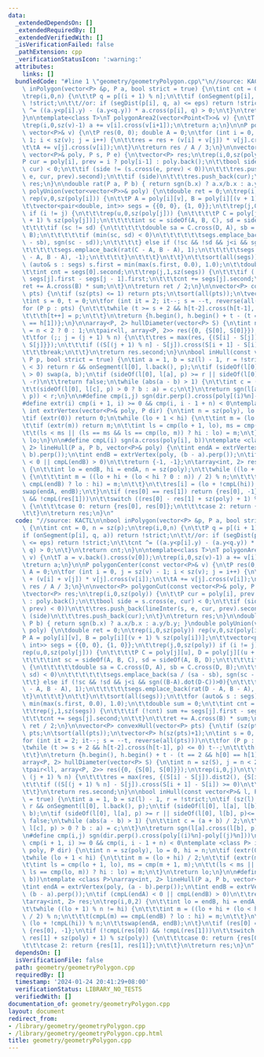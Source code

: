 ```yaml
---
data:
  _extendedDependsOn: []
  _extendedRequiredBy: []
  _extendedVerifiedWith: []
  _isVerificationFailed: false
  _pathExtension: cpp
  _verificationStatusIcon: ':warning:'
  attributes:
    links: []
  bundledCode: "#line 1 \"geometry/geometryPolygon.cpp\"\n//source: KACTL\n\nbool\
    \ inPolygon(vector<P> &p, P a, bool strict = true) {\n\tint cnt = 0, n = sz(p);\n\
    \trep(i,0,n) {\n\t\tP q = p[(i + 1) % n];\n\t\tif (onSegment(p[i], q, a)) return\
    \ !strict;\n\t\t//or: if (segDist(p[i], q, a) <= eps) return !strict;\n\t\tcnt\
    \ ^= ((a.y<p[i].y) - (a.y<q.y)) * a.cross(p[i], q) > 0;\n\t}\n\treturn cnt;\n\
    }\n\ntemplate<class T>\nT polygonArea2(vector<Point<T>>& v) {\n\tT a = v.back().cross(v[0]);\n\
    \trep(i,0,sz(v)-1) a += v[i].cross(v[i+1]);\n\treturn a;\n}\n\nP polygonCenter(const\
    \ vector<P>& v) {\n\tP res(0, 0); double A = 0;\n\tfor (int i = 0, j = sz(v) -\
    \ 1; i < sz(v); j = i++) {\n\t\tres = res + (v[i] + v[j]) * v[j].cross(v[i]);\n\
    \t\tA += v[j].cross(v[i]);\n\t}\n\treturn res / A / 3;\n}\n\nvector<P> polygonCut(const\
    \ vector<P>& poly, P s, P e) {\n\tvector<P> res;\n\trep(i,0,sz(poly)) {\n\t\t\
    P cur = poly[i], prev = i ? poly[i-1] : poly.back();\n\t\tbool side = s.cross(e,\
    \ cur) < 0;\n\t\tif (side != (s.cross(e, prev) < 0))\n\t\t\tres.push_back(lineInter(s,\
    \ e, cur, prev).second);\n\t\tif (side)\n\t\t\tres.push_back(cur);\n\t}\n\treturn\
    \ res;\n}\n\ndouble rat(P a, P b) { return sgn(b.x) ? a.x/b.x : a.y/b.y; }\ndouble\
    \ polyUnion(vector<vector<P>>& poly) {\n\tdouble ret = 0;\n\trep(i,0,sz(poly))\
    \ rep(v,0,sz(poly[i])) {\n\t\tP A = poly[i][v], B = poly[i][(v + 1) % sz(poly[i])];\n\
    \t\tvector<pair<double, int>> segs = {{0, 0}, {1, 0}};\n\t\trep(j,0,sz(poly))\
    \ if (i != j) {\n\t\t\trep(u,0,sz(poly[j])) {\n\t\t\t\tP C = poly[j][u], D = poly[j][(u\
    \ + 1) % sz(poly[j])];\n\t\t\t\tint sc = sideOf(A, B, C), sd = sideOf(A, B, D);\n\
    \t\t\t\tif (sc != sd) {\n\t\t\t\t\tdouble sa = C.cross(D, A), sb = C.cross(D,\
    \ B);\n\t\t\t\t\tif (min(sc, sd) < 0)\n\t\t\t\t\t\tsegs.emplace_back(sa / (sa\
    \ - sb), sgn(sc - sd));\n\t\t\t\t} else if (!sc && !sd && j<i && sgn((B-A).dot(D-C))>0){\n\
    \t\t\t\t\tsegs.emplace_back(rat(C - A, B - A), 1);\n\t\t\t\t\tsegs.emplace_back(rat(D\
    \ - A, B - A), -1);\n\t\t\t\t}\n\t\t\t}\n\t\t}\n\t\tsort(all(segs));\n\t\tfor\
    \ (auto& s : segs) s.first = min(max(s.first, 0.0), 1.0);\n\t\tdouble sum = 0;\n\
    \t\tint cnt = segs[0].second;\n\t\trep(j,1,sz(segs)) {\n\t\t\tif (!cnt) sum +=\
    \ segs[j].first - segs[j - 1].first;\n\t\t\tcnt += segs[j].second;\n\t\t}\n\t\t\
    ret += A.cross(B) * sum;\n\t}\n\treturn ret / 2;\n}\n\nvector<P> convexHull(vector<P>\
    \ pts) {\n\tif (sz(pts) <= 1) return pts;\n\tsort(all(pts));\n\tvector<P> h(sz(pts)+1);\n\
    \tint s = 0, t = 0;\n\tfor (int it = 2; it--; s = --t, reverse(all(pts)))\n\t\t\
    for (P p : pts) {\n\t\t\twhile (t >= s + 2 && h[t-2].cross(h[t-1], p) <= 0) t--;\n\
    \t\t\th[t++] = p;\n\t\t}\n\treturn {h.begin(), h.begin() + t - (t == 2 && h[0]\
    \ == h[1])};\n}\n\narray<P, 2> hullDiameter(vector<P> S) {\n\tint n = sz(S), j\
    \ = n < 2 ? 0 : 1;\n\tpair<ll, array<P, 2>> res({0, {S[0], S[0]}});\n\trep(i,0,j)\n\
    \t\tfor (;; j = (j + 1) % n) {\n\t\t\tres = max(res, {(S[i] - S[j]).dist2(), {S[i],\
    \ S[j]}});\n\t\t\tif ((S[(j + 1) % n] - S[j]).cross(S[i + 1] - S[i]) >= 0)\n\t\
    \t\t\tbreak;\n\t\t}\n\treturn res.second;\n}\n\nbool inHull(const vector<P>& l,\
    \ P p, bool strict = true) {\n\tint a = 1, b = sz(l) - 1, r = !strict;\n\tif (sz(l)\
    \ < 3) return r && onSegment(l[0], l.back(), p);\n\tif (sideOf(l[0], l[a], l[b])\
    \ > 0) swap(a, b);\n\tif (sideOf(l[0], l[a], p) >= r || sideOf(l[0], l[b], p)<=\
    \ -r)\n\t\treturn false;\n\twhile (abs(a - b) > 1) {\n\t\tint c = (a + b) / 2;\n\
    \t\t(sideOf(l[0], l[c], p) > 0 ? b : a) = c;\n\t}\n\treturn sgn(l[a].cross(l[b],\
    \ p)) < r;\n}\n\n#define cmp(i,j) sgn(dir.perp().cross(poly[(i)%n]-poly[(j)%n]))\n\
    #define extr(i) cmp(i + 1, i) >= 0 && cmp(i, i - 1 + n) < 0\ntemplate <class P>\
    \ int extrVertex(vector<P>& poly, P dir) {\n\tint n = sz(poly), lo = 0, hi = n;\n\
    \tif (extr(0)) return 0;\n\twhile (lo + 1 < hi) {\n\t\tint m = (lo + hi) / 2;\n\
    \t\tif (extr(m)) return m;\n\t\tint ls = cmp(lo + 1, lo), ms = cmp(m + 1, m);\n\
    \t\t(ls < ms || (ls == ms && ls == cmp(lo, m)) ? hi : lo) = m;\n\t}\n\treturn\
    \ lo;\n}\n\n#define cmpL(i) sgn(a.cross(poly[i], b))\ntemplate <class P>\narray<int,\
    \ 2> lineHull(P a, P b, vector<P>& poly) {\n\tint endA = extrVertex(poly, (a -\
    \ b).perp());\n\tint endB = extrVertex(poly, (b - a).perp());\n\tif (cmpL(endA)\
    \ < 0 || cmpL(endB) > 0)\n\t\treturn {-1, -1};\n\tarray<int, 2> res;\n\trep(i,0,2)\
    \ {\n\t\tint lo = endB, hi = endA, n = sz(poly);\n\t\twhile ((lo + 1) % n != hi)\
    \ {\n\t\t\tint m = ((lo + hi + (lo < hi ? 0 : n)) / 2) % n;\n\t\t\t(cmpL(m) ==\
    \ cmpL(endB) ? lo : hi) = m;\n\t\t}\n\t\tres[i] = (lo + !cmpL(hi)) % n;\n\t\t\
    swap(endA, endB);\n\t}\n\tif (res[0] == res[1]) return {res[0], -1};\n\tif (!cmpL(res[0])\
    \ && !cmpL(res[1]))\n\t\tswitch ((res[0] - res[1] + sz(poly) + 1) % sz(poly))\
    \ {\n\t\t\tcase 0: return {res[0], res[0]};\n\t\t\tcase 2: return {res[1], res[1]};\n\
    \t\t}\n\treturn res;\n}\n"
  code: "//source: KACTL\n\nbool inPolygon(vector<P> &p, P a, bool strict = true)\
    \ {\n\tint cnt = 0, n = sz(p);\n\trep(i,0,n) {\n\t\tP q = p[(i + 1) % n];\n\t\t\
    if (onSegment(p[i], q, a)) return !strict;\n\t\t//or: if (segDist(p[i], q, a)\
    \ <= eps) return !strict;\n\t\tcnt ^= ((a.y<p[i].y) - (a.y<q.y)) * a.cross(p[i],\
    \ q) > 0;\n\t}\n\treturn cnt;\n}\n\ntemplate<class T>\nT polygonArea2(vector<Point<T>>&\
    \ v) {\n\tT a = v.back().cross(v[0]);\n\trep(i,0,sz(v)-1) a += v[i].cross(v[i+1]);\n\
    \treturn a;\n}\n\nP polygonCenter(const vector<P>& v) {\n\tP res(0, 0); double\
    \ A = 0;\n\tfor (int i = 0, j = sz(v) - 1; i < sz(v); j = i++) {\n\t\tres = res\
    \ + (v[i] + v[j]) * v[j].cross(v[i]);\n\t\tA += v[j].cross(v[i]);\n\t}\n\treturn\
    \ res / A / 3;\n}\n\nvector<P> polygonCut(const vector<P>& poly, P s, P e) {\n\
    \tvector<P> res;\n\trep(i,0,sz(poly)) {\n\t\tP cur = poly[i], prev = i ? poly[i-1]\
    \ : poly.back();\n\t\tbool side = s.cross(e, cur) < 0;\n\t\tif (side != (s.cross(e,\
    \ prev) < 0))\n\t\t\tres.push_back(lineInter(s, e, cur, prev).second);\n\t\tif\
    \ (side)\n\t\t\tres.push_back(cur);\n\t}\n\treturn res;\n}\n\ndouble rat(P a,\
    \ P b) { return sgn(b.x) ? a.x/b.x : a.y/b.y; }\ndouble polyUnion(vector<vector<P>>&\
    \ poly) {\n\tdouble ret = 0;\n\trep(i,0,sz(poly)) rep(v,0,sz(poly[i])) {\n\t\t\
    P A = poly[i][v], B = poly[i][(v + 1) % sz(poly[i])];\n\t\tvector<pair<double,\
    \ int>> segs = {{0, 0}, {1, 0}};\n\t\trep(j,0,sz(poly)) if (i != j) {\n\t\t\t\
    rep(u,0,sz(poly[j])) {\n\t\t\t\tP C = poly[j][u], D = poly[j][(u + 1) % sz(poly[j])];\n\
    \t\t\t\tint sc = sideOf(A, B, C), sd = sideOf(A, B, D);\n\t\t\t\tif (sc != sd)\
    \ {\n\t\t\t\t\tdouble sa = C.cross(D, A), sb = C.cross(D, B);\n\t\t\t\t\tif (min(sc,\
    \ sd) < 0)\n\t\t\t\t\t\tsegs.emplace_back(sa / (sa - sb), sgn(sc - sd));\n\t\t\
    \t\t} else if (!sc && !sd && j<i && sgn((B-A).dot(D-C))>0){\n\t\t\t\t\tsegs.emplace_back(rat(C\
    \ - A, B - A), 1);\n\t\t\t\t\tsegs.emplace_back(rat(D - A, B - A), -1);\n\t\t\t\
    \t}\n\t\t\t}\n\t\t}\n\t\tsort(all(segs));\n\t\tfor (auto& s : segs) s.first =\
    \ min(max(s.first, 0.0), 1.0);\n\t\tdouble sum = 0;\n\t\tint cnt = segs[0].second;\n\
    \t\trep(j,1,sz(segs)) {\n\t\t\tif (!cnt) sum += segs[j].first - segs[j - 1].first;\n\
    \t\t\tcnt += segs[j].second;\n\t\t}\n\t\tret += A.cross(B) * sum;\n\t}\n\treturn\
    \ ret / 2;\n}\n\nvector<P> convexHull(vector<P> pts) {\n\tif (sz(pts) <= 1) return\
    \ pts;\n\tsort(all(pts));\n\tvector<P> h(sz(pts)+1);\n\tint s = 0, t = 0;\n\t\
    for (int it = 2; it--; s = --t, reverse(all(pts)))\n\t\tfor (P p : pts) {\n\t\t\
    \twhile (t >= s + 2 && h[t-2].cross(h[t-1], p) <= 0) t--;\n\t\t\th[t++] = p;\n\
    \t\t}\n\treturn {h.begin(), h.begin() + t - (t == 2 && h[0] == h[1])};\n}\n\n\
    array<P, 2> hullDiameter(vector<P> S) {\n\tint n = sz(S), j = n < 2 ? 0 : 1;\n\
    \tpair<ll, array<P, 2>> res({0, {S[0], S[0]}});\n\trep(i,0,j)\n\t\tfor (;; j =\
    \ (j + 1) % n) {\n\t\t\tres = max(res, {(S[i] - S[j]).dist2(), {S[i], S[j]}});\n\
    \t\t\tif ((S[(j + 1) % n] - S[j]).cross(S[i + 1] - S[i]) >= 0)\n\t\t\t\tbreak;\n\
    \t\t}\n\treturn res.second;\n}\n\nbool inHull(const vector<P>& l, P p, bool strict\
    \ = true) {\n\tint a = 1, b = sz(l) - 1, r = !strict;\n\tif (sz(l) < 3) return\
    \ r && onSegment(l[0], l.back(), p);\n\tif (sideOf(l[0], l[a], l[b]) > 0) swap(a,\
    \ b);\n\tif (sideOf(l[0], l[a], p) >= r || sideOf(l[0], l[b], p)<= -r)\n\t\treturn\
    \ false;\n\twhile (abs(a - b) > 1) {\n\t\tint c = (a + b) / 2;\n\t\t(sideOf(l[0],\
    \ l[c], p) > 0 ? b : a) = c;\n\t}\n\treturn sgn(l[a].cross(l[b], p)) < r;\n}\n\
    \n#define cmp(i,j) sgn(dir.perp().cross(poly[(i)%n]-poly[(j)%n]))\n#define extr(i)\
    \ cmp(i + 1, i) >= 0 && cmp(i, i - 1 + n) < 0\ntemplate <class P> int extrVertex(vector<P>&\
    \ poly, P dir) {\n\tint n = sz(poly), lo = 0, hi = n;\n\tif (extr(0)) return 0;\n\
    \twhile (lo + 1 < hi) {\n\t\tint m = (lo + hi) / 2;\n\t\tif (extr(m)) return m;\n\
    \t\tint ls = cmp(lo + 1, lo), ms = cmp(m + 1, m);\n\t\t(ls < ms || (ls == ms &&\
    \ ls == cmp(lo, m)) ? hi : lo) = m;\n\t}\n\treturn lo;\n}\n\n#define cmpL(i) sgn(a.cross(poly[i],\
    \ b))\ntemplate <class P>\narray<int, 2> lineHull(P a, P b, vector<P>& poly) {\n\
    \tint endA = extrVertex(poly, (a - b).perp());\n\tint endB = extrVertex(poly,\
    \ (b - a).perp());\n\tif (cmpL(endA) < 0 || cmpL(endB) > 0)\n\t\treturn {-1, -1};\n\
    \tarray<int, 2> res;\n\trep(i,0,2) {\n\t\tint lo = endB, hi = endA, n = sz(poly);\n\
    \t\twhile ((lo + 1) % n != hi) {\n\t\t\tint m = ((lo + hi + (lo < hi ? 0 : n))\
    \ / 2) % n;\n\t\t\t(cmpL(m) == cmpL(endB) ? lo : hi) = m;\n\t\t}\n\t\tres[i] =\
    \ (lo + !cmpL(hi)) % n;\n\t\tswap(endA, endB);\n\t}\n\tif (res[0] == res[1]) return\
    \ {res[0], -1};\n\tif (!cmpL(res[0]) && !cmpL(res[1]))\n\t\tswitch ((res[0] -\
    \ res[1] + sz(poly) + 1) % sz(poly)) {\n\t\t\tcase 0: return {res[0], res[0]};\n\
    \t\t\tcase 2: return {res[1], res[1]};\n\t\t}\n\treturn res;\n}\n"
  dependsOn: []
  isVerificationFile: false
  path: geometry/geometryPolygon.cpp
  requiredBy: []
  timestamp: '2024-01-24 20:41:29+08:00'
  verificationStatus: LIBRARY_NO_TESTS
  verifiedWith: []
documentation_of: geometry/geometryPolygon.cpp
layout: document
redirect_from:
- /library/geometry/geometryPolygon.cpp
- /library/geometry/geometryPolygon.cpp.html
title: geometry/geometryPolygon.cpp
---
```

